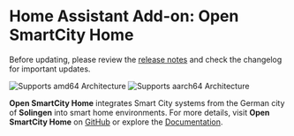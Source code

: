 # Home Assistant Add-on: Open SmartCity Home

Before updating, please review the [release notes](https://github.com/Klingenstadt-Solingen/Open-SmartCity-Home/releases) and check the changelog for important updates.

![Supports amd64 Architecture][amd64-shield]
![Supports aarch64 Architecture][aarch64-shield]

**Open SmartCity Home** integrates Smart City systems from the German city of **Solingen** into smart home environments. For more details, visit **Open SmartCity Home** on [GitHub](https://github.com/Klingenstadt-Solingen/Open-SmartCity-Home/) or explore the [Documentation](https://github.com/Klingenstadt-Solingen/Open-SmartCity-Home/).

[amd64-shield]: https://img.shields.io/badge/amd64-yes-green.svg
[aarch64-shield]: https://img.shields.io/badge/aarch64-yes-green.svg

